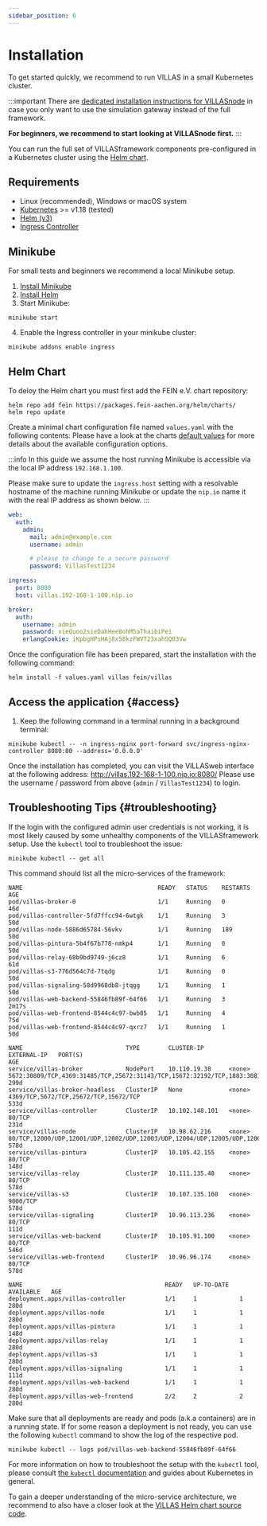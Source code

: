 ```yaml
---
sidebar_position: 6
---
```


# Installation

To get started quickly, we recommend to run VILLAS in a small Kubernetes cluster.

:::important
There are [dedicated installation instructions for VILLASnode](node/installation.md) in case you only want to use the simulation gateway instead of the full framework.

**For beginners, we recommend to start looking at VILLASnode first.**
:::

You can run the full set of VILLASframework components pre-configured in a Kubernetes cluster using the [Helm chart](https://github.com/VILLASframework/chart).

## Requirements

- Linux (recommended), Windows or macOS system
- [Kubernetes](https://kubernetes.io) >= v1.18 (tested)
- [Helm (v3)](https://helm.sh/)
- [Ingress Controller](https://kubernetes.github.io/ingress-nginx/deploy/)

## Minikube

For small tests and beginners we recommend a local Minikube setup.

1. [Install Minikube](https://minikube.sigs.k8s.io/docs/start/)
2. [Install Helm](https://helm.sh/docs/intro/quickstart/)
3. Start Minikube:

```shell
minikube start
```

4. Enable the Ingress controller in your minikube cluster:

```shell
minikube addons enable ingress
```

## Helm Chart

To deloy the Helm chart you must first add the FEIN e.V. chart repository:

```shell
helm repo add fein https://packages.fein-aachen.org/helm/charts/
helm repo update
```

Create a minimal chart configuration file named `values.yaml` with the following contents:
Please have a look at the charts [default values](https://git.rwth-aachen.de/acs/public/catalogue/-/blob/master/charts/villas/values.yaml) for more details about the available configuration options.

:::info
In this guide we assume the host running Minikube is accessible via the local IP address `192.168.1.100`.

Please make sure to update the `ingress.host` setting with a resolvable hostname of the machine running Minikube or update the `nip.io` name it with the real IP address as shown below.
:::

```yaml title="values.yaml"
web:
  auth:
    admin:
      mail: admin@example.com
      username: admin

      # please to change to a secure password
      password: VillasTest1234

ingress:
  port: 8080
  host: villas.192-168-1-100.nip.io 

broker:
  auth:
    username: admin
    password: vieQuoo2sieDahHee8ohM5aThaibiPei
    erlangCookie: iKpbgHPsHAj8x58kzFWVT23xahSQ03Vw
```

Once the configuration file has been prepared, start the installation with the following command: 

```shell
helm install -f values.yaml villas fein/villas
```

## Access the application {#access}

1. Keep the following command in a terminal running in a background terminal:

```shell
minikube kubectl -- -n ingress-nginx port-forward svc/ingress-nginx-controller 8080:80 --address='0.0.0.0'
```

Once the installation has completed, you can visit the VILLASweb interface at the following address: http://villas.192-168-1-100.nip.io:8080/
Please use the username / password from above (`admin` / `VillasTest1234`) to login.

## Troubleshooting Tips {#troubleshooting}

If the login with the configured admin user credentials is not working, it is most likely caused by some unhealthy components of the VILLASframework setup.
Use the `kubectl` tool to troubleshoot the issue:

```shell
minikube kubectl -- get all
```

This command should list all the micro-services of the framework:

```
NAME                                      READY   STATUS    RESTARTS   AGE
pod/villas-broker-0                       1/1     Running   0          46d
pod/villas-controller-5fd7ffcc94-6wtgk    1/1     Running   3          50d
pod/villas-node-5886d65784-56vkv          1/1     Running   189        50d
pod/villas-pintura-5b4f67b778-nmkp4       1/1     Running   0          50d
pod/villas-relay-68b9bd9749-j6cz8         1/1     Running   6          61d
pod/villas-s3-776d564c7d-7tqdg            1/1     Running   0          50d
pod/villas-signaling-58d9968db8-jtqgg     1/1     Running   1          50d
pod/villas-web-backend-55846fb89f-64f66   1/1     Running   3          2m17s
pod/villas-web-frontend-8544c4c97-bwb85   1/1     Running   4          75d
pod/villas-web-frontend-8544c4c97-qxrz7   1/1     Running   1          50d

NAME                             TYPE        CLUSTER-IP       EXTERNAL-IP   PORT(S)                                                                                                      AGE
service/villas-broker            NodePort    10.110.19.38     <none>        5672:30809/TCP,4369:31485/TCP,25672:31143/TCP,15672:32192/TCP,1883:30813/TCP                                 299d
service/villas-broker-headless   ClusterIP   None             <none>        4369/TCP,5672/TCP,25672/TCP,15672/TCP                                                                        533d
service/villas-controller        ClusterIP   10.102.148.101   <none>        80/TCP                                                                                                       231d
service/villas-node              ClusterIP   10.98.62.216     <none>        80/TCP,12000/UDP,12001/UDP,12002/UDP,12003/UDP,12004/UDP,12005/UDP,12006/UDP,12007/UDP,12008/UDP,12009/UDP   578d
service/villas-pintura           ClusterIP   10.105.42.155    <none>        80/TCP                                                                                                       148d
service/villas-relay             ClusterIP   10.111.135.48    <none>        80/TCP                                                                                                       578d
service/villas-s3                ClusterIP   10.107.135.160   <none>        9000/TCP                                                                                                     578d
service/villas-signaling         ClusterIP   10.96.113.236    <none>        80/TCP                                                                                                       111d
service/villas-web-backend       ClusterIP   10.105.91.100    <none>        80/TCP                                                                                                       546d
service/villas-web-frontend      ClusterIP   10.96.96.174     <none>        80/TCP                                                                                                       578d

NAME                                        READY   UP-TO-DATE   AVAILABLE   AGE
deployment.apps/villas-controller           1/1     1            1           280d
deployment.apps/villas-node                 1/1     1            1           280d
deployment.apps/villas-pintura              1/1     1            1           148d
deployment.apps/villas-relay                1/1     1            1           280d
deployment.apps/villas-s3                   1/1     1            1           280d
deployment.apps/villas-signaling            1/1     1            1           111d
deployment.apps/villas-web-backend          1/1     1            1           280d
deployment.apps/villas-web-frontend         2/2     2            2           280d
```

Make sure that all deployments are ready and pods (a.k.a containers) are in a running state.
If for some reason a deployment is not ready, you can use the following `kubectl` command to show the log of the respective pod.

```shell
minikube kubectl -- logs pod/villas-web-backend-55846fb89f-64f66
```

For more information on how to troubleshoot the setup with the `kubectl` tool, please consult [the `kubectl` documentation](https://kubernetes.io/docs/reference/kubectl/) and guides about Kubernetes in general.

To gain a deeper understanding of the micro-service architecture, we recommend to also have a closer look at the [VILLAS Helm chart source code](https://git.rwth-aachen.de/acs/public/catalogue/-/tree/master/charts/villas).
